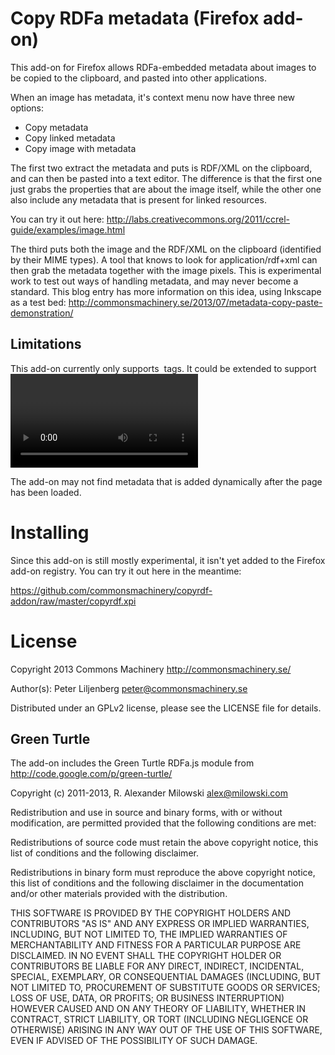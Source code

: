 Copy RDFa metadata (Firefox add-on)
===================================

This add-on for Firefox allows RDFa-embedded metadata about images to
be copied to the clipboard, and pasted into other applications.

When an image has metadata, it's context menu now have three new
options:

* Copy metadata
* Copy linked metadata
* Copy image with metadata

The first two extract the metadata and puts is RDF/XML on the
clipboard, and can then be pasted into a text editor.  The difference
is that the first one just grabs the properties that are about the
image itself, while the other one also include any metadata that is
present for linked resources.

You can try it out here:
http://labs.creativecommons.org/2011/ccrel-guide/examples/image.html


The third puts both the image and the RDF/XML on the clipboard
(identified by their MIME types).  A tool that knows to look for
application/rdf+xml can then grab the metadata together with the image
pixels.  This is experimental work to test out ways of handling
metadata, and may never become a standard.  This blog entry has more
information on this idea, using Inkscape as a test bed:
http://commonsmachinery.se/2013/07/metadata-copy-paste-demonstration/


Limitations
-----------

This add-on currently only supports <img> tags.  It could be extended
to support <video> and <audio> too by improving the context script.

The add-on may not find metadata that is added dynamically after the
page has been loaded.



Installing
==========

Since this add-on is still mostly experimental, it isn't yet added to
the Firefox add-on registry.  You can try it out here in the meantime:

https://github.com/commonsmachinery/copyrdf-addon/raw/master/copyrdf.xpi


License
=======

Copyright 2013 Commons Machinery http://commonsmachinery.se/

Author(s): Peter Liljenberg <peter@commonsmachinery.se>

Distributed under an GPLv2 license, please see the LICENSE file for
details.


Green Turtle
------------

The add-on includes the Green Turtle RDFa.js module from
http://code.google.com/p/green-turtle/

Copyright (c) 2011-2013, R. Alexander Milowski <alex@milowski.com>

Redistribution and use in source and binary forms, with or without
modification, are permitted provided that the following conditions are
met:

Redistributions of source code must retain the above copyright notice,
this list of conditions and the following disclaimer.

Redistributions in binary form must reproduce the above copyright
notice, this list of conditions and the following disclaimer in the
documentation and/or other materials provided with the distribution.

THIS SOFTWARE IS PROVIDED BY THE COPYRIGHT HOLDERS AND CONTRIBUTORS
"AS IS" AND ANY EXPRESS OR IMPLIED WARRANTIES, INCLUDING, BUT NOT
LIMITED TO, THE IMPLIED WARRANTIES OF MERCHANTABILITY AND FITNESS FOR
A PARTICULAR PURPOSE ARE DISCLAIMED. IN NO EVENT SHALL THE COPYRIGHT
HOLDER OR CONTRIBUTORS BE LIABLE FOR ANY DIRECT, INDIRECT, INCIDENTAL,
SPECIAL, EXEMPLARY, OR CONSEQUENTIAL DAMAGES (INCLUDING, BUT NOT
LIMITED TO, PROCUREMENT OF SUBSTITUTE GOODS OR SERVICES; LOSS OF USE,
DATA, OR PROFITS; OR BUSINESS INTERRUPTION) HOWEVER CAUSED AND ON ANY
THEORY OF LIABILITY, WHETHER IN CONTRACT, STRICT LIABILITY, OR TORT
(INCLUDING NEGLIGENCE OR OTHERWISE) ARISING IN ANY WAY OUT OF THE USE
OF THIS SOFTWARE, EVEN IF ADVISED OF THE POSSIBILITY OF SUCH DAMAGE.

